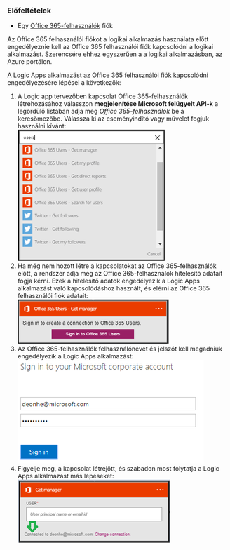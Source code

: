 ### <a name="prerequisites"></a>Előfeltételek
* Egy [Office 365-felhasználók](https://office365.com) fiók  

Az Office 365 felhasználói fiókot a logikai alkalmazás használata előtt engedélyeznie kell az Office 365 felhasználói fiók kapcsolódni a logikai alkalmazást. Szerencsére ehhez egyszerűen a a logikai alkalmazásban, az Azure portálon.  

A Logic Apps alkalmazást az Office 365 felhasználói fiók kapcsolódni engedélyezésére lépései a következők:  

1. A Logic app tervezőben kapcsolat Office 365-felhasználók létrehozásához válasszon **megjelenítése Microsoft felügyelt API-k** a legördülő listában adja meg *Office 365-felhasználók* be a keresőmezőbe. Válassza ki az eseményindító vagy művelet fogjuk használni kívánt:  
   ![Az Office 365 felhasználók kapcsolat létrehozását lépést](./media/connectors-create-api-office365users/office365users-1.png)  
2. Ha még nem hozott létre a kapcsolatokat az Office 365-felhasználók előtt, a rendszer adja meg az Office 365-felhasználók hitelesítő adatait fogja kérni. Ezek a hitelesítő adatok engedélyezik a Logic Apps alkalmazást való kapcsolódáshoz használt, és elérni az Office 365 felhasználói fiók adatait:  
   ![Az Office 365 felhasználók kapcsolat létrehozását lépést](./media/connectors-create-api-office365users/office365users-2.png)  
3. Az Office 365-felhasználók felhasználónevet és jelszót kell megadniuk engedélyezik a Logic Apps alkalmazást:  
   ![Az Office 365 felhasználók kapcsolat létrehozását lépést](./media/connectors-create-api-office365users/office365users-3.png)  
4. Figyelje meg, a kapcsolat létrejött, és szabadon most folytatja a Logic Apps alkalmazást más lépéseket:  
   ![Az Office 365 felhasználók kapcsolat létrehozását lépést](./media/connectors-create-api-office365users/office365users-4.png)  

